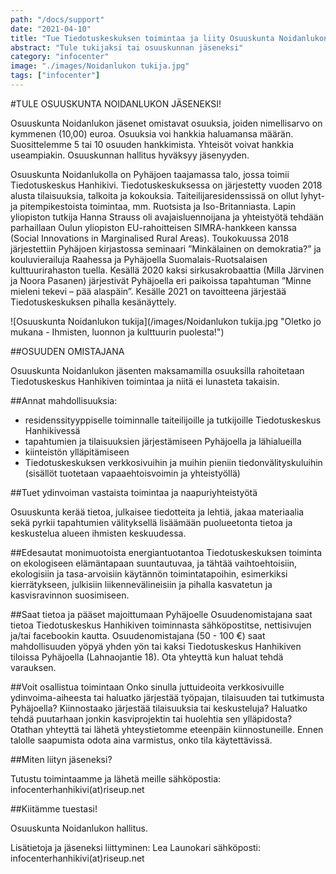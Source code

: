 ```yaml
---
path: "/docs/support"
date: "2021-04-10"
title: "Tue Tiedotuskeskuksen toimintaa ja liity Osuuskunta Noidanlukon jäseneksi"
abstract: "Tule tukijaksi tai osuuskunnan jäseneksi"
category: "infocenter"
image: "./images/Noidanlukon tukija.jpg"
tags: ["infocenter"]
---
```

#TULE OSUUSKUNTA NOIDANLUKON JÄSENEKSI! 

Osuuskunta Noidanlukon jäsenet omistavat osuuksia, joiden nimellisarvo on kymmenen (10,00) euroa. Osuuksia voi hankkia haluamansa määrän. Suosittelemme 5 tai 10 osuuden hankkimista.  Yhteisöt voivat hankkia useampiakin. Osuuskunnan hallitus hyväksyy jäsenyyden. 

Osuuskunta Noidanlukolla on Pyhäjoen taajamassa talo, jossa toimii Tiedotuskeskus Hanhikivi. Tiedotuskeskuksessa on järjestetty vuoden 2018 alusta tilaisuuksia, talkoita ja kokouksia. Taiteilijaresidenssissä on ollut lyhyt- ja pitempikestoista toimintaa, mm. Ruotsista ja Iso-Britanniasta. Lapin yliopiston tutkija Hanna Strauss oli avajaisluennoijana ja yhteistyötä tehdään parhaillaan Oulun yliopiston EU-rahoitteisen SIMRA-hankkeen kanssa (Social Innovations in Marginalised Rural Areas). Toukokuussa 2018 järjestettiin Pyhäjoen kirjastossa seminaari ”Minkälainen on demokratia?” ja kouluvierailuja Raahessa ja Pyhäjoella Suomalais-Ruotsalaisen kulttuurirahaston tuella. Kesällä 2020 kaksi sirkusakrobaattia (Milla Järvinen ja Noora Pasanen) järjestivät Pyhäjoella eri paikoissa tapahtuman ”Minne mieleni tekevi – pää alaspäin”. Kesälle 2021 on tavoitteena järjestää Tiedotuskeskuksen pihalla kesänäyttely. 

![Osuuskunta Noidanlukon tukija](/images/Noidanlukon tukija.jpg "Oletko jo mukana - Ihmisten, luonnon ja kulttuurin puolesta!")

##OSUUDEN OMISTAJANA 

Osuuskunta Noidanlukon jäsenten maksamamilla osuuksilla rahoitetaan Tiedotuskeskus Hanhikiven toimintaa ja niitä ei lunasteta takaisin. 

##Annat mahdollisuuksia:
- residenssityyppiselle toiminnalle taiteilijoille ja tutkijoille Tiedotuskeskus Hanhikivessä 
- tapahtumien ja tilaisuuksien järjestämiseen Pyhäjoella ja lähialueilla
- kiinteistön ylläpitämiseen
- Tiedotuskeskuksen verkkosivuihin ja muihin pieniin tiedonvälityskuluihin (sisällöt tuotetaan vapaaehtoisvoimin ja yhteistyöllä)

##Tuet ydinvoiman vastaista toimintaa ja naapuriyhteistyötä

Osuuskunta kerää tietoa, julkaisee tiedotteita ja lehtiä, jakaa materiaalia sekä pyrkii tapahtumien välityksellä lisäämään puolueetonta tietoa ja keskustelua alueen ihmisten keskuudessa. 

##Edesautat monimuotoista energiantuotantoa
Tiedotuskeskuksen toiminta on ekologiseen elämäntapaan suuntautuvaa, ja tähtää vaihtoehtoisiin, ekologisiin ja tasa-arvoisiin käytännön toimintatapoihin, esimerkiksi kierrätykseen, julkisiin liikennevälineisiin ja pihalla kasvatetun ja kasvisravinnon suosimiseen.

##Saat tietoa ja pääset majoittumaan Pyhäjoelle
Osuudenomistajana saat tietoa Tiedotuskeskus Hanhikiven toiminnasta sähköpostitse, nettisivujen ja/tai facebookin kautta. Osuudenomistajana (50 - 100 €) saat mahdollisuuden yöpyä yhden yön tai kaksi Tiedotuskeskus Hanhikiven tiloissa Pyhäjoella (Lahnaojantie 18). Ota yhteyttä kun haluat tehdä varauksen.

##Voit osallistua toimintaan
Onko sinulla juttuideoita verkkosivuille ydinvoima-aiheesta tai haluatko järjestää työpajan, tilaisuuden tai tutkimusta Pyhäjoella? Kiinnostaako järjestää tilaisuuksia tai keskusteluja? Haluatko tehdä puutarhaan jonkin kasviprojektin tai huolehtia sen ylläpidosta? Otathan yhteyttä tai lähetä yhteystietomme eteenpäin kiinnostuneille. Ennen talolle saapumista odota aina varmistus, onko tila käytettävissä.

##Miten liityn jäseneksi?

Tutustu toimintaamme ja lähetä meille sähköpostia: infocenterhanhikivi(at)riseup.net
 

##Kiitämme tuestasi!

Osuuskunta Noidanlukon hallitus.

Lisätietoja ja jäseneksi liittyminen:
Lea Launokari
sähköposti: infocenterhanhikivi(at)riseup.net
